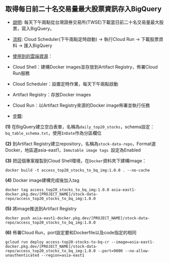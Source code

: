 ## 取得每日前二十名交易量最大股票資訊存入BigQuery  ##

- <ins>說明</ins>: 每天下午兩點從台灣證券交易所(TWSE)下載當日前二十名交易量最大股票，寫入BigQuery。

- <ins>流程</ins>: Cloud Scheduler(下午兩點定時啟動) -> 執行Cloud Run -> 下載股票資料 -> 匯入BigQuery

- <ins>使用到的雲端資源</ins>： 
 
 - Cloud Shell：建構Docker images並存放到Artifact Registry，佈署Cloud Run服務

 - Cloud Scheduler：設置定時作業，每天下午兩點啟動

 - Artifact Registry：存放Docker images

 - Cloud Run：以Artifact Registry來源的Docker image佈署並執行任務

- <ins>步驟</ins>: 

 **(1)** 在BigQuery建立空白表單，名稱為`daily_top20_stocks`，schema設定：`bq_table_schema.txt`，使用`InDate`作為分區欄位

 **(2)** 到Artifact Registry建立repository，名稱為`stock-data-repo`，Format選Docker，地區選asia-east1，`Immutable image tags
 `設定為Enabled

 **(3)** 把這個專案複製到Cloud Shell環境，在`Docker`資料夾下建構image：

 ```
 docker build -t access_top20_stocks_to_bq_img:1.0.0 . --no-cache
 ```

 **(4)** Docker image建構完成後加入tag

 ```
 docker tag access_top20_stocks_to_bq_img:1.0.0 asia-east1-docker.pkg.dev/[PROJECT_NAME]/stock-data-repo/access_top20_stocks_to_bq_img:1.0.0
 ```

 **(5)** 將image推送到Artifact Registry

 ```
 docker push asia-east1-docker.pkg.dev/[PROJECT_NAME]/stock-data-repo/access_top20_stocks_to_bq_img:1.0.0
 ```

 **(6)** 佈署Cloud Run，port設定要和Dockerfile以及code指定的相同

 ```
 gcloud run deploy access-top20-stocks-to-bq-cr --image=asia-east1-docker.pkg.dev/[PROJECT_NAME]/stock-data-repo/access_top20_stocks_to_bq_img:1.0.0 --port=9000 --no-allow-unauthenticated --region=asia-east1
 ```






